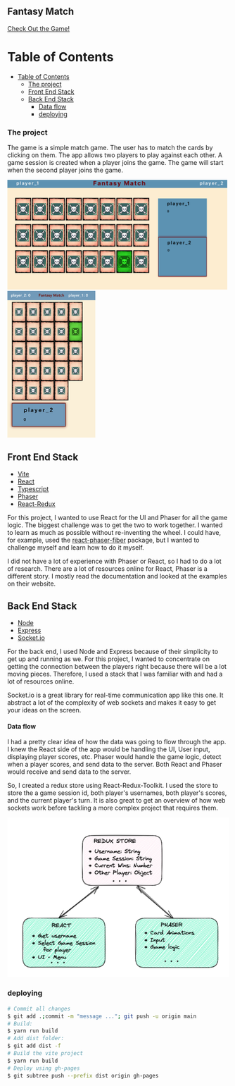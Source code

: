 ## Fantasy Match

[Check Out the Game!](https://josephmancuso.github.io/fantasy-match/)

# Table of Contents

- [Table of Contents](#table-of-contents)
    - [The project](#the-project)
  - [Front End Stack](#front-end-stack)
  - [Back End Stack](#back-end-stack)
      - [Data flow](#data-flow)
    - [deploying](#deploying)

### The project

The game is a simple match game. The user has to match the cards by clicking on them. The app
allows two players to play against each other. A game session is created when a player joins the
game. The game will start when the second player joins the game.

<img src="./desktop.png" alt="An image of the game in desktop mode" width="500"/>
<br/>
<img src="./mobile.png" alt="An image of the game in mobile mode" width="200"/>

## Front End Stack

- [Vite](https://vitejs.dev/)
- [React](https://reactjs.org/)
- [Typescript](https://www.typescriptlang.org/)
- [Phaser](https://phaser.io/)
- [React-Redux](https://react-redux.js.org/)

For this project, I wanted to use React for the UI and Phaser for all the game logic. The biggest
challenge was to get the two to work together. I wanted to learn as much as possible without
re-inventing the wheel. I could have, for example, used the [react-phaser-fiber](https://www.npmjs.com/package/react-phaser-fiber)
package, but I wanted to challenge myself and learn how to do it myself.

I did not have a lot of experience with Phaser or React, so I had to do a lot of research. There
are a lot of resources online for React, Phaser is a different story. I mostly read the documentation
and looked at the examples on their website.

## Back End Stack

- [Node](https://nodejs.org/en/)
- [Express](https://expressjs.com/)
- [Socket.io](https://socket.io/)

For the back end, I used Node and Express because of their simplicity to get up and running as we. For this project, I wanted to concentrate on getting the connection between the players right because there will be a lot moving pieces. Therefore, I used a stack that I was familiar with and had a lot of resources online.

Socket.io is a great library for real-time communication app like this one. It abstract a lot of the complexity of web sockets and makes it easy to get your ideas on the screen.

#### Data flow

I had a pretty clear idea of how the data was going to flow through the app. I knew the React side of the app
would be handling the UI, User input, displaying player scores, etc. Phaser would handle the game logic, detect
when a player scores, and send data to the server. Both React and Phaser would receive and send data to the server.

So, I created a redux store using React-Redux-Toolkit. I used the store to store the a game session id, both player's usernames, both player's scores, and the current player's turn. It is also great to get an overview of how web sockets work before tackling a more complex project that requires them.

[![React and Phase communicate through redux store](react-redux-2.png)](./react-redux-2.png)

### deploying

```bash
# Commit all changes
$ git add .;commit -m "message ..."; git push -u origin main
# Build:
$ yarn run build
# Add dist folder:
$ git add dist -f
# Build the vite project
$ yarn run build
# Deploy using gh-pages
$ git subtree push --prefix dist origin gh-pages
```
